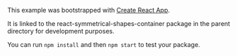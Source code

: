 This example was bootstrapped with [Create React App](https://github.com/facebook/create-react-app).

It is linked to the react-symmetrical-shapes-container package in the parent directory for development purposes.

You can run `npm install` and then `npm start` to test your package.
